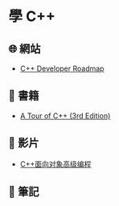 # 學 C++

## 🌐 網站

- [C++ Developer Roadmap](https://roadmap.sh/cpp)

## 📖 書籍

- [A Tour of C++ (3rd Edition)](./A-Tour-Of-Cpp/README.md)

## 🎥 影片

- [C++面向对象高级编程](./advanced-oop-in-cpp/README.md)

## 📝 筆記

